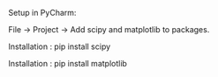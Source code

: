 Setup in PyCharm:

File -> Project -> Add scipy and matplotlib to packages.

Installation : pip install scipy

Installation : pip install matplotlib
